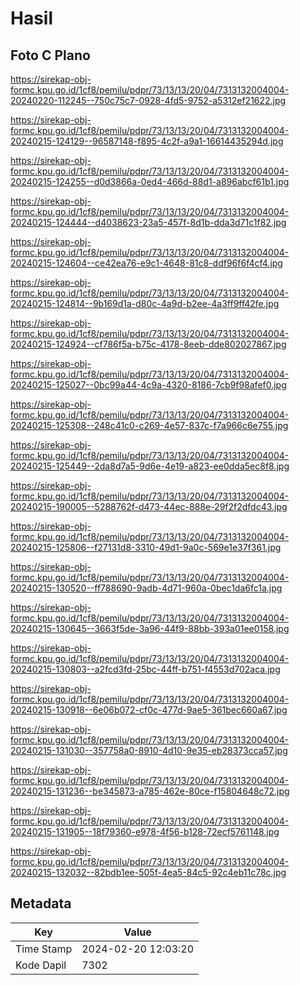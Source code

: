 # Hasil

## Foto C Plano

https://sirekap-obj-formc.kpu.go.id/1cf8/pemilu/pdpr/73/13/13/20/04/7313132004004-20240220-112245--750c75c7-0928-4fd5-9752-a5312ef21622.jpg

https://sirekap-obj-formc.kpu.go.id/1cf8/pemilu/pdpr/73/13/13/20/04/7313132004004-20240215-124129--96587148-f895-4c2f-a9a1-16614435294d.jpg

https://sirekap-obj-formc.kpu.go.id/1cf8/pemilu/pdpr/73/13/13/20/04/7313132004004-20240215-124255--d0d3866a-0ed4-466d-88d1-a896abcf61b1.jpg

https://sirekap-obj-formc.kpu.go.id/1cf8/pemilu/pdpr/73/13/13/20/04/7313132004004-20240215-124444--d4038623-23a5-457f-8d1b-dda3d71c1f82.jpg

https://sirekap-obj-formc.kpu.go.id/1cf8/pemilu/pdpr/73/13/13/20/04/7313132004004-20240215-124604--ce42ea76-e9c1-4648-81c8-ddf96f6f4cf4.jpg

https://sirekap-obj-formc.kpu.go.id/1cf8/pemilu/pdpr/73/13/13/20/04/7313132004004-20240215-124814--9b169d1a-d80c-4a9d-b2ee-4a3ff9ff42fe.jpg

https://sirekap-obj-formc.kpu.go.id/1cf8/pemilu/pdpr/73/13/13/20/04/7313132004004-20240215-124924--cf786f5a-b75c-4178-8eeb-dde802027867.jpg

https://sirekap-obj-formc.kpu.go.id/1cf8/pemilu/pdpr/73/13/13/20/04/7313132004004-20240215-125027--0bc99a44-4c9a-4320-8186-7cb9f98afef0.jpg

https://sirekap-obj-formc.kpu.go.id/1cf8/pemilu/pdpr/73/13/13/20/04/7313132004004-20240215-125308--248c41c0-c269-4e57-837c-f7a966c6e755.jpg

https://sirekap-obj-formc.kpu.go.id/1cf8/pemilu/pdpr/73/13/13/20/04/7313132004004-20240215-125449--2da8d7a5-9d6e-4e19-a823-ee0dda5ec8f8.jpg

https://sirekap-obj-formc.kpu.go.id/1cf8/pemilu/pdpr/73/13/13/20/04/7313132004004-20240215-190005--5288762f-d473-44ec-888e-29f2f2dfdc43.jpg

https://sirekap-obj-formc.kpu.go.id/1cf8/pemilu/pdpr/73/13/13/20/04/7313132004004-20240215-125806--f27131d8-3310-49d1-9a0c-569e1e37f361.jpg

https://sirekap-obj-formc.kpu.go.id/1cf8/pemilu/pdpr/73/13/13/20/04/7313132004004-20240215-130520--ff788690-9adb-4d71-960a-0bec1da6fc1a.jpg

https://sirekap-obj-formc.kpu.go.id/1cf8/pemilu/pdpr/73/13/13/20/04/7313132004004-20240215-130645--3663f5de-3a96-44f9-88bb-393a01ee0158.jpg

https://sirekap-obj-formc.kpu.go.id/1cf8/pemilu/pdpr/73/13/13/20/04/7313132004004-20240215-130803--a2fcd3fd-25bc-44ff-b751-f4553d702aca.jpg

https://sirekap-obj-formc.kpu.go.id/1cf8/pemilu/pdpr/73/13/13/20/04/7313132004004-20240215-130918--6e06b072-cf0c-477d-9ae5-361bec660a67.jpg

https://sirekap-obj-formc.kpu.go.id/1cf8/pemilu/pdpr/73/13/13/20/04/7313132004004-20240215-131030--357758a0-8910-4d10-9e35-eb28373cca57.jpg

https://sirekap-obj-formc.kpu.go.id/1cf8/pemilu/pdpr/73/13/13/20/04/7313132004004-20240215-131236--be345873-a785-462e-80ce-f15804648c72.jpg

https://sirekap-obj-formc.kpu.go.id/1cf8/pemilu/pdpr/73/13/13/20/04/7313132004004-20240215-131905--18f79360-e978-4f56-b128-72ecf5761148.jpg

https://sirekap-obj-formc.kpu.go.id/1cf8/pemilu/pdpr/73/13/13/20/04/7313132004004-20240215-132032--82bdb1ee-505f-4ea5-84c5-92c4eb11c78c.jpg


## Metadata

| Key        | Value               |
| ---------- | ------------------- |
| Time Stamp | 2024-02-20 12:03:20 |
| Kode Dapil | 7302                |



